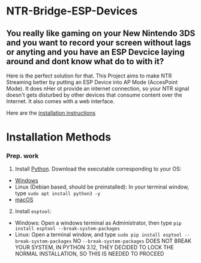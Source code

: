 # NTR-Bridge-ESP-Devices

## You really like gaming on your New Nintendo 3DS and you want to record your screen without lags or anyting and you have an ESP Devcice laying around and dont know what do to with it?
Here is the perfect solution for that.
This Project aims to make NTR Streaming better by putting an ESP Device into AP Mode (AccesPoint Mode). It does nHer ot provide an internet connection, so your NTR signal doesn't gets disturbed by other devices that consume content over the Internet. It also comes with a web interface.

Here are the [installation instructions](#installation-methods)




# Installation Methods

### Prep. work
1. Install [Python](https://python.org). Download the executable corresponding to your OS:
- [Windows](https://www.python.org/downloads/windows/)
- Linux (Debian based, should be preinstalled): In your terminal window, type `sudo apt install python3 -y`
- [macOS](https://www.python.org/downloads/macos/)

2. Install `esptool`:
- Windows: Open a windows terminal as Administrator, then type `pip install esptool --break-system-packages`
- Linux: Open a terminal window, and type `sudo pip install esptool --break-system-packages`
  NO `--break-system-packages` DOES NOT BREAK YOUR SYSTEM, IN PYTHON 3.12, THEY DECIDED TO LOCK THE NORMAL INSTALLATION, SO THIS IS NEEDED TO PROCEED
